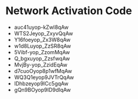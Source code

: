 # Network Activation Code
* auc41uyop-kZwI8qAw
* WTS2Jeyop_ZxyvQqAw
* Y16foeyop_Zx3W8qAw
* w1d8Luyop_ZzSR8qAw
* 5Vibf-yop_ZzomMqAw
* Q_bgxuyop_ZzsfwqAw
* MvjBy-yop_ZzidEqAw
* d7cuoOyop8p1wfMqAw
* WQ3Q1eyop9JVTrQqAw
* lDhbzeyop9ICc5gqAw
* gQn9BOyop9ID9dIqAw